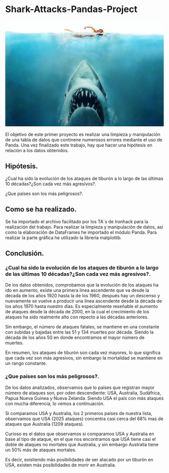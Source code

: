 # Shark-Attacks-Pandas-Project

![840_560](840_560.jpg) 

El objetivo de este primer proyecto es realizar una limpieza y manipulación de una tabla de datos que continene numerosos errores mediante el uso de Panda. Una vez finalizado este trabajo, hay que hacer una hipótesis en relación a los datos obtenidos. 


## Hipótesis.

¿Cual ha sido la evolución de los ataques de tiburón a lo largo de las últimas 10 décadas?¿Son cada vez más agresivos?.

¿Que países son los más peligrosos?.


## Como se ha realizado.

Se ha importado el archivo facilitado por los TA´s de Ironhack para la realización del trabajo.
Para realizar la limpieza y manipulación de datos, así como la elaboración de DataFrames he importado el módulo Panda.
Para realizar la parte gráfica he utilizado la libreria matplotlib.

## Conclusión.

### ¿Cual ha sido la evolución de los ataques de tiburón a lo largo de las últimas 10 décadas?¿Son cada vez más agresivos?.

De los datos obtenidos, comprobamos que la evolución de los ataques ha ido en aumento, existe una primera linea ascendente que va desde la década de los años 1920 hasta la de los 1960, después hay un descenso y nuevamente se vuelve a producir una línea ascendente desde la década de los años 1970 hasta nuestro días. Es especialmente reseñable el aumento de ataques desde la década de 2000, en la cual el crecimiento de los ataques ha sido realmente alto con repecto a las décadas anteriores. 

Sin embargo,  el número de ataques fatales, se mantiene en una constante con subidas y bajadas entre las 51 y 134 muertes por década. Siendo la década de los años 50 en donde encontramos el mayor número de muertes.

En resumen, los ataques de tiburón son cada vez mayores, lo que significa que cada vez son más agresivos, sin embargo la mortalidad se mantiene en un rango constante.


### ¿Que países son los más peligrosos?.

De los datos analizados, observamos que lo países que registran mayor número de ataques son, por oden descendiente: USA, Australia, Sudáfrica, Papua Nueva Guinea y Nueva Zelanda. Siendo USA el país con más ataques con mucha diferencia, lo vemos a continuación.

Si comparamos USA y Australia, los 2 primeros países de nuestra lista, observamos que USA (2025 ataques) concentra casi cerca del 68% mas de ataques que Australia (1209 ataques).

Curioso es el datos que observamos si comparamos USA y Australia en base al tipo de ataque, en el que nos encontramos que USA tiene casi el doble de ataques no mortales que Australia, y sin embargo Australia tiene un 50% más de ataques mortales. 

Es decir, existiendo más posibilidades de ser atacado por un tiburón en USA, existen más posibilidades de morir en Australia.
